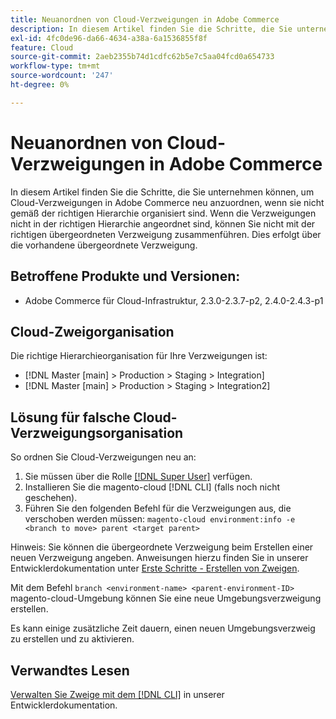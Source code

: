 ```yaml
---
title: Neuanordnen von Cloud-Verzweigungen in Adobe Commerce
description: In diesem Artikel finden Sie die Schritte, die Sie unternehmen können, um Cloud-Verzweigungen in Adobe Commerce neu anzuordnen, wenn sie nicht gemäß der richtigen Hierarchie organisiert sind. Wenn die Verzweigungen nicht in der richtigen Hierarchie angeordnet sind, können Sie nicht mit der richtigen übergeordneten Verzweigung zusammenführen. Dies erfolgt über die vorhandene übergeordnete Verzweigung.
exl-id: 4fc0de96-da66-4634-a38a-6a1536855f8f
feature: Cloud
source-git-commit: 2aeb2355b74d1cdfc62b5e7c5aa04fcd0a654733
workflow-type: tm+mt
source-wordcount: '247'
ht-degree: 0%

---
```


# Neuanordnen von Cloud-Verzweigungen in Adobe Commerce

In diesem Artikel finden Sie die Schritte, die Sie unternehmen können, um Cloud-Verzweigungen in Adobe Commerce neu anzuordnen, wenn sie nicht gemäß der richtigen Hierarchie organisiert sind. Wenn die Verzweigungen nicht in der richtigen Hierarchie angeordnet sind, können Sie nicht mit der richtigen übergeordneten Verzweigung zusammenführen. Dies erfolgt über die vorhandene übergeordnete Verzweigung.

## Betroffene Produkte und Versionen:

* Adobe Commerce für Cloud-Infrastruktur, 2.3.0-2.3.7-p2, 2.4.0-2.4.3-p1

## Cloud-Zweigorganisation

Die richtige Hierarchieorganisation für Ihre Verzweigungen ist:

* [!DNL Master [main] > Production > Staging > Integration]
* [!DNL Master [main] > Production > Staging > Integration2]

## Lösung für falsche Cloud-Verzweigungsorganisation

So ordnen Sie Cloud-Verzweigungen neu an:

1. Sie müssen über die Rolle [[!DNL Super User]](https://experienceleague.adobe.com/docs/commerce-cloud-service/user-guide/project/user-access.html) verfügen.
1. Installieren Sie die magento-cloud [!DNL CLI] (falls noch nicht geschehen).
1. Führen Sie den folgenden Befehl für die Verzweigungen aus, die verschoben werden müssen:
   `magento-cloud environment:info -e <branch to move> parent <target parent>`

Hinweis: Sie können die übergeordnete Verzweigung beim Erstellen einer neuen Verzweigung angeben. Anweisungen hierzu finden Sie in unserer Entwicklerdokumentation unter [Erste Schritte - Erstellen von Zweigen](https://experienceleague.adobe.com/en/docs/commerce-cloud-service/user-guide/develop/cli-branches).

Mit dem Befehl `branch <environment-name> <parent-environment-ID>` magento-cloud-Umgebung können Sie eine neue Umgebungsverzweigung erstellen.

Es kann einige zusätzliche Zeit dauern, einen neuen Umgebungsverzweig zu erstellen und zu aktivieren.

## Verwandtes Lesen

[Verwalten Sie Zweige mit dem  [!DNL CLI]](https://experienceleague.adobe.com/en/docs/commerce-cloud-service/user-guide/develop/cli-branches) in unserer Entwicklerdokumentation.
